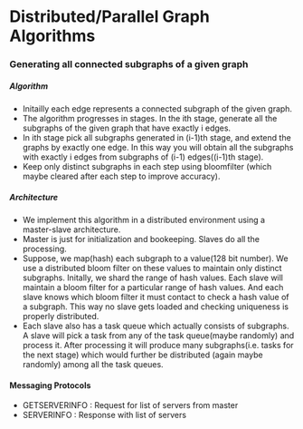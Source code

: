 # Distributed/Parallel Graph Algorithms

### Generating all connected subgraphs of a given graph

##### Algorithm

* Initailly each edge represents a connected subgraph of the given graph.
* The algorithm progresses in stages. In the ith stage, generate all the subgraphs of the given graph that have exactly i edges.
* In ith stage pick all subgraphs generated in (i-1)th stage, and extend the graphs by exactly one edge. In this way you will obtain all the subgraphs with exactly i edges from subgraphs of (i-1) edges((i-1)th stage).
* Keep only distinct subgraphs in each step using bloomfilter (which maybe cleared after each step to improve accuracy).

##### Architecture

* We implement this algorithm in a distributed environment using a master-slave architecture.
* Master is just for initialization and bookeeping. Slaves do all the processing.
* Suppose, we map(hash) each subgraph to a value(128 bit number). We use a distributed bloom filter on these values to maintain only distinct subgraphs. Initally, we shard the range of hash values. Each slave will maintain a bloom filter for a particular range of hash values. And each slave knows which bloom filter it must contact to check a hash value of a subgraph. This way no slave gets loaded and checking uniqueness is properly distributed.
* Each slave also has a task queue which actually consists of subgraphs. A slave will pick a task from any of the task queue(maybe randomly) and process it. After processing it will produce many subgraphs(i.e. tasks for the next stage) which would further be distributed (again maybe randomly) among all the task queues.


#### Messaging Protocols
- GETSERVERINFO : Request for list of servers from master
- SERVERINFO : Response with list of servers

